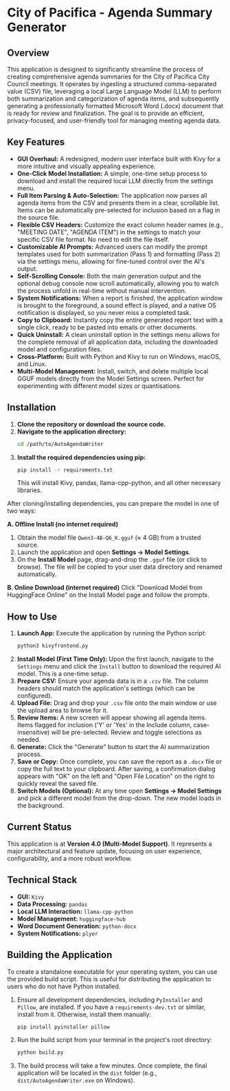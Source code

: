 # City of Pacifica - Agenda Summary Generator

## Overview
This application is designed to significantly streamline the process of creating comprehensive agenda summaries for the City of Pacifica City Council meetings. It operates by ingesting a structured comma-separated value (CSV) file, leveraging a local Large Language Model (LLM) to perform both summarization and categorization of agenda items, and subsequently generating a professionally formatted Microsoft Word (.docx) document that is ready for review and finalization. The goal is to provide an efficient, privacy-focused, and user-friendly tool for managing meeting agenda data.

## Key Features
*   **GUI Overhaul:** A redesigned, modern user interface built with Kivy for a more intuitive and visually appealing experience.
*   **One-Click Model Installation:** A simple, one-time setup process to download and install the required local LLM directly from the settings menu.
*   **Full Item Parsing & Auto-Selection:** The application now parses all agenda items from the CSV and presents them in a clear, scrollable list. Items can be automatically pre-selected for inclusion based on a flag in the source file.
*   **Flexible CSV Headers:** Customize the exact column header names (e.g., "MEETING DATE", "AGENDA ITEM") in the settings to match your specific CSV file format. No need to edit the file itself.
*   **Customizable AI Prompts:** Advanced users can modify the prompt templates used for both summarization (Pass 1) and formatting (Pass 2) via the settings menu, allowing for fine-tuned control over the AI's output.
*   **Self-Scrolling Console:** Both the main generation output and the optional debug console now scroll automatically, allowing you to watch the process unfold in real-time without manual intervention.
*   **System Notifications:** When a report is finished, the application window is brought to the foreground, a sound effect is played, and a native OS notification is displayed, so you never miss a completed task.
*   **Copy to Clipboard:** Instantly copy the entire generated report text with a single click, ready to be pasted into emails or other documents.
*   **Quick Uninstall:** A clean uninstall option in the settings menu allows for the complete removal of all application data, including the downloaded model and configuration files.
*   **Cross-Platform:** Built with Python and Kivy to run on Windows, macOS, and Linux.
*   **Multi-Model Management:** Install, switch, and delete multiple local GGUF models directly from the Model Settings screen. Perfect for experimenting with different model sizes or quantisations.

## Installation
1.  **Clone the repository or download the source code.**
2.  **Navigate to the application directory:**
    ```bash
    cd /path/to/AutoAgendaWriter
    ```
3.  **Install the required dependencies using pip:**
    ```bash
    pip install -r requirements.txt
    ```
    This will install Kivy, pandas, llama-cpp-python, and all other necessary libraries.

After cloning/installing dependencies, you can prepare the model in one of two ways:

**A. Offline Install (no internet required)**
1. Obtain the model file `Qwen3-4B-Q6_K.gguf` (≈ 4 GB) from a trusted source.
2. Launch the application and open **Settings → Model Settings**.
3. On the **Install Model** page, drag-and-drop the `.gguf` file (or click to browse).
   The file will be copied to your user data directory and renamed automatically.

**B. Online Download (internet required)**
Click "Download Model from HuggingFace Online" on the Install Model page and follow the prompts.

## How to Use
1.  **Launch App:** Execute the application by running the Python script:
    ```bash
    python3 kivyfrontend.py
    ```
2.  **Install Model (First Time Only):** Upon the first launch, navigate to the `Settings` menu and click the `Install` button to download the required AI model. This is a one-time setup.
3.  **Prepare CSV:** Ensure your agenda data is in a `.csv` file. The column headers should match the application's settings (which can be configured).
4.  **Upload File:** Drag and drop your `.csv` file onto the main window or use the upload area to browse for it.
5.  **Review Items:** A new screen will appear showing all agenda items. Items flagged for inclusion ('Y' or 'Yes' in the Include column, case-insensitive) will be pre-selected. Review and toggle selections as needed.
6.  **Generate:** Click the "Generate" button to start the AI summarization process.
7.  **Save or Copy:** Once complete, you can save the report as a `.docx` file or copy the full text to your clipboard. After saving, a confirmation dialog appears with "OK" on the left and "Open File Location" on the right to quickly reveal the saved file.
8.  **Switch Models (Optional):** At any time open **Settings → Model Settings** and pick a different model from the drop-down. The new model loads in the background.

## Current Status
This application is at **Version 4.0 (Multi-Model Support)**. It represents a major architectural and feature update, focusing on user experience, configurability, and a more robust workflow.

## Technical Stack
*   **GUI:** `Kivy`
*   **Data Processing:** `pandas`
*   **Local LLM Interaction:** `llama-cpp-python`
*   **Model Management:** `huggingface-hub`
*   **Word Document Generation:** `python-docx`
*   **System Notifications:** `plyer`

## Building the Application

To create a standalone executable for your operating system, you can use the provided build script. This is useful for distributing the application to users who do not have Python installed.

1.  Ensure all development dependencies, including `PyInstaller` and `Pillow`, are installed. If you have a `requirements-dev.txt` or similar, install from it. Otherwise, install them manually:
    ```bash
    pip install pyinstaller pillow
    ```
2.  Run the build script from your terminal in the project's root directory:
    ```bash
    python build.py
    ```
3.  The build process will take a few minutes. Once complete, the final application will be located in the `dist` folder (e.g., `dist/AutoAgendaWriter.exe` on Windows).